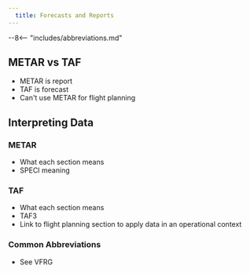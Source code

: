 ```yaml
---
  title: Forecasts and Reports
---
```


--8<-- "includes/abbreviations.md"

## METAR vs TAF
- METAR is report
- TAF is forecast
- Can't use METAR for flight planning

## Interpreting Data
### METAR
- What each section means
- SPECI meaning

### TAF
- What each section means
- TAF3
- Link to flight planning section to apply data in an operational context

### Common Abbreviations
- See VFRG